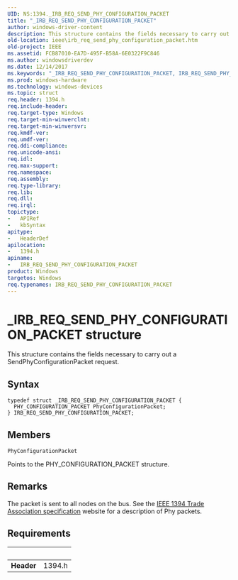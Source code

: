 ```yaml
---
UID: NS:1394._IRB_REQ_SEND_PHY_CONFIGURATION_PACKET
title: "_IRB_REQ_SEND_PHY_CONFIGURATION_PACKET"
author: windows-driver-content
description: This structure contains the fields necessary to carry out a SendPhyConfigurationPacket request.
old-location: ieee\irb_req_send_phy_configuration_packet.htm
old-project: IEEE
ms.assetid: FCB87010-EA7D-495F-B58A-6E0322F9C846
ms.author: windowsdriverdev
ms.date: 12/14/2017
ms.keywords: "_IRB_REQ_SEND_PHY_CONFIGURATION_PACKET, IRB_REQ_SEND_PHY_CONFIGURATION_PACKET, IRB_REQ_SEND_PHY_CONFIGURATION_PACKET structure [Buses], 1394/IRB_REQ_SEND_PHY_CONFIGURATION_PACKET, IEEE.irb_req_send_phy_configuration_packet"
ms.prod: windows-hardware
ms.technology: windows-devices
ms.topic: struct
req.header: 1394.h
req.include-header: 
req.target-type: Windows
req.target-min-winverclnt: 
req.target-min-winversvr: 
req.kmdf-ver: 
req.umdf-ver: 
req.ddi-compliance: 
req.unicode-ansi: 
req.idl: 
req.max-support: 
req.namespace: 
req.assembly: 
req.type-library: 
req.lib: 
req.dll: 
req.irql: 
topictype:
-	APIRef
-	kbSyntax
apitype:
-	HeaderDef
apilocation:
-	1394.h
apiname:
-	IRB_REQ_SEND_PHY_CONFIGURATION_PACKET
product: Windows
targetos: Windows
req.typenames: IRB_REQ_SEND_PHY_CONFIGURATION_PACKET
---
```


# _IRB_REQ_SEND_PHY_CONFIGURATION_PACKET structure
This structure contains the fields necessary to carry out a SendPhyConfigurationPacket request.

## Syntax
````
typedef struct _IRB_REQ_SEND_PHY_CONFIGURATION_PACKET {
  PHY_CONFIGURATION_PACKET PhyConfigurationPacket;
} IRB_REQ_SEND_PHY_CONFIGURATION_PACKET;
````

## Members


`PhyConfigurationPacket`

Points to the PHY_CONFIGURATION_PACKET structure.

## Remarks
The packet is sent to all nodes on the bus. See the <a href="http://go.microsoft.com/fwlink/p/?linkid=8729">IEEE 1394 Trade Association specification</a> website for a description of Phy packets.

## Requirements
| &nbsp; | &nbsp; |
| ---- |:---- |
| **Header** | 1394.h |
